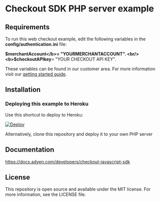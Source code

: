 # Checkout SDK PHP server example

## Requirements
To run this web checkout example, edit the following variables in the <b>config/authentication.ini</b> file:<br/>

<b>$merchantAccount</b>= "YOURMERCHANTACCOUNT". <br/>
<b>$checkoutAPIkey</b>= "YOUR CHECKOUT API KEY". <br/>

These variables can be found in our customer area.
For more information visit our <a href="https://docs.adyen.com/support/getting-started/step-1-create-a-test-account">getting started guide</a>.<br/>

## Installation

### Deploying this example to Heroku

Use this shortcut to deploy to Heroku:

[![Deploy](https://www.herokucdn.com/deploy/button.svg)](https://heroku.com/deploy?template=https://github.com/Adyen/adyen-checkout-js-sdk-php-example)
  
Alternatively, clone this repository and deploy it to your own PHP server

## Documentation

<a href="Checkout Javascript SDK">https://docs.adyen.com/developers/checkout-javascript-sdk</a>

## License

This repository is open source and available under the MIT license. For more information, see the LICENSE file.
